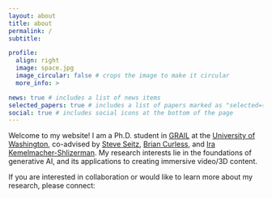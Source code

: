 ```yaml
---
layout: about
title: about
permalink: /
subtitle:

profile:
  align: right
  image: space.jpg
  image_circular: false # crops the image to make it circular
  more_info: >

news: true # includes a list of news items
selected_papers: true # includes a list of papers marked as "selected={true}"
social: true # includes social icons at the bottom of the page
---
```


Welcome to my website! I am a Ph.D. student in [GRAIL](https://grail.cs.washington.edu/) at the [University of Washington](https://www.washington.edu/), co-advised by [Steve Seitz](https://www.smseitz.com/), [Brian Curless](https://homes.cs.washington.edu/~curless/), and [Ira Kemelmacher-Shlizerman](https://www.irakemelmacher.com/). My research interests lie in the foundations of generative AI, and its applications to creating immersive video/3D content.

If you are interested in collaboration or would like to learn more about my research, please connect:
